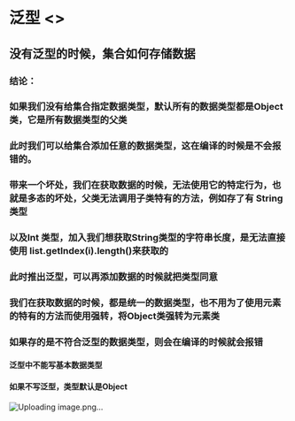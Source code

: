# 泛型 <>

## 没有泛型的时候，集合如何存储数据

### 结论：
### 如果我们没有给集合指定数据类型，默认所有的数据类型都是Object类，它是所有数据类型的父类
### 此时我们可以给集合添加任意的数据类型，这在编译的时候是不会报错的。
### 带来一个坏处，我们在获取数据的时候，无法使用它的特定行为，也就是多态的坏处，父类无法调用子类特有的方法，例如存了有 String类型
### 以及Int 类型，加入我们想获取String类型的字符串长度，是无法直接使用 list.getIndex(i).length()来获取的

### 此时推出泛型，可以再添加数据的时候就把类型同意
### 我们在获取数据的时候，都是统一的数据类型，也不用为了使用元素的特有的方法而使用强转，将Object类强转为元素类
### 如果存的是不符合泛型的数据类型，则会在编译的时候就会报错
#### 泛型中不能写基本数据类型
#### 如果不写泛型，类型默认是Object
![Uploading image.png…]()
